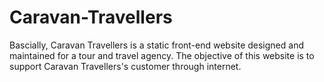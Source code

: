 # Caravan-Travellers

Bascially, Caravan Travellers is a static front-end website designed and maintained for a tour and travel agency. The objective of this website is to support Caravan Travellers's customer through internet.
